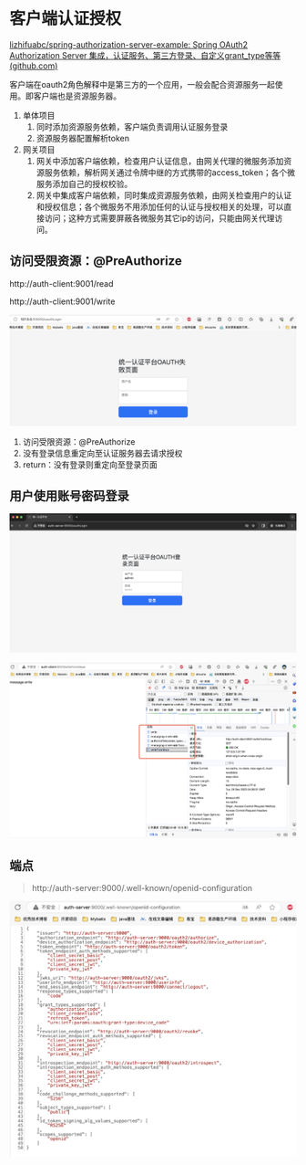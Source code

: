 # 客户端认证授权

[lizhifuabc/spring-authorization-server-example: Spring OAuth2 Authorization Server 集成，认证服务、第三方登录、自定义grant_type等等 (github.com)](https://github.com/lizhifuabc/spring-authorization-server-example)

客户端在oauth2角色解释中是第三方的一个应用，一般会配合资源服务一起使用。即客户端也是资源服务器。

1. 单体项目
   1. 同时添加资源服务依赖，客户端负责调用认证服务登录
   2. 资源服务器配置解析token
2. 网关项目
   1. 网关中添加客户端依赖，检查用户认证信息，由网关代理的微服务添加资源服务依赖，解析网关通过令牌中继的方式携带的access_token；各个微服务添加自己的授权校验。
   2. 网关中集成客户端依赖，同时集成资源服务依赖，由网关检查用户的认证和授权信息；各个微服务不用添加任何的认证与授权相关的处理，可以直接访问；这种方式需要屏蔽各微服务其它ip的访问，只能由网关代理访问。

## 访问受限资源：@PreAuthorize

http://auth-client:9001/read

http://auth-client:9001/write

![image-20231225122432983](image/image-20231225122432983.png)

1. 访问受限资源：@PreAuthorize
2. 没有登录信息重定向至认证服务器去请求授权
3. return：没有登录则重定向至登录页面

## 用户使用账号密码登录

![image-20231226123130978](image/image-20231226123130978.png)	

![image-20231226123059081](image/image-20231226123059081.png)

## 端点

> http://auth-server:9000/.well-known/openid-configuration

![image-20231226123517209](image/image-20231226123517209.png)
